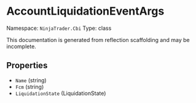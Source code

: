 # AccountLiquidationEventArgs

Namespace: `NinjaTrader.Cbi`
Type: class

This documentation is generated from reflection scaffolding and may be incomplete.

## Properties
- `Name` (string)
- `Fcm` (string)
- `LiquidationState` (LiquidationState)
